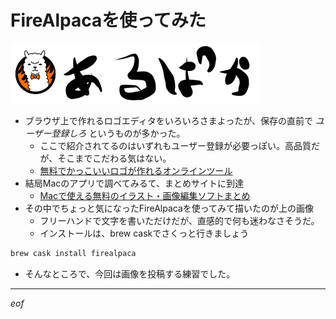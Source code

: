 # FireAlpacaを使ってみた

![firealpaca.png](firealpaca.png)

- ブラウザ上で作れるロゴエディタをいろいろさまよったが、保存の直前で _ユーザー登録しろ_ というものが多かった。
  - ここで紹介されてるのはいずれもユーザー登録が必要っぽい。高品質だが、そこまでこだわる気はない。
  - [無料でかっこいいロゴが作れるオンラインツール](http://ja.wix.com/blog/2013/10/%E7%84%A1%E6%96%99%E3%81%A7%E3%81%8B%E3%81%A3%E3%81%93%E3%81%84%E3%81%84%E3%83%AD%E3%82%B4%E3%81%8C%E4%BD%9C%E3%82%8C%E3%82%8B%E3%82%AA%E3%83%B3%E3%83%A9%E3%82%A4%E3%83%B3%E3%83%84%E3%83%BC%E3%83%AB/)
- 結局Macのアプリで調べてみるて、まとめサイトに到達
  - [Macで使える無料のイラスト・画像編集ソフトまとめ](http://matome.naver.jp/odai/2136190335922636801)
- その中でちょっと気になったFireAlpacaを使ってみて描いたのが上の画像
  - フリーハンドで文字を書いただけだが、直感的で何も迷わなさそうだ。
  - インストールは、brew caskでさくっと行きましょう
```sh
brew cask install firealpaca
```
- そんなところで、今回は画像を投稿する練習でした。
---

_eof_
